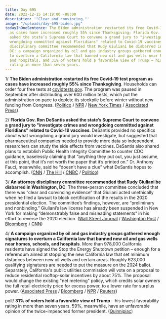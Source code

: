 ```yaml
---
title: Day 695
date: 2022-12-15 14:19:00 -08:00
description: '"Clear and convincing."'
image: "/uploads/day-695-biden.jpg"
todayInOneSentence: The Biden administration restarted its free Covid-19 test program
  as cases have increased roughly 55% since Thanksgiving; Florida Gov. Ron DeSantis
  asked the state’s Supreme Court to convene a grand jury to "investigate crimes and
  wrongdoing committed against Floridians" related to Covid-19 vaccines; an attorney
  disciplinary committee recommended that Rudy Giuliani be disbarred in Washington,
  DC; a campaign organized by oil and gas industry groups gathered enough signatures
  to overturn a California law that banned new oil and gas wells near homes, schools,
  and hospitals; and 31% of voters hold a favorable view of Trump – his lowest favorability
  rating in more than seven years.
---
```


1/ **The Biden administration restarted its free Covid-19 test program as cases have increased roughly 55% since Thanksgiving**. Households can order four free tests at [covidtests.gov](https://www.covid.gov/tests). The program was paused in September after distributing over 600 million tests, which put the administration on pace to deplete its stockpile before winter without new funding from Congress. ([Politico](https://www.politico.com/news/2022/12/14/free-covid-home-test-program-restart-00073962) / [NPR](https://www.npr.org/2022/12/15/1142926180/free-covid-tests-mail-order) / [New York Times](https://www.nytimes.com/2022/12/15/us/politics/free-covid-tests-biden.html) / [Associated Press](https://apnews.com/article/white-house-reveals-winter-covid-plans-test-kits-2b015ef4e3c97520a3981c47d00467c3))

2/ **Florida Gov. Ron DeSantis asked the state’s Supreme Court to convene a grand jury to "investigate crimes and wrongdoing committed against Floridians" related to Covid-19 vaccines**. DeSantis provided no specifics about what wrongdoing a grand jury would investigate, but suggested that pharmaceutical companies needed to provide more data so independent researchers can study the side effects from vaccines. DeSantis also shared plans to establish Public Health Integrity Committee to counter CDC guidance, baselessly claiming that “anything they put out, you just assume, at this point, that it’s not worth the paper that it’s printed on.” Dr. Anthony Fauci, meanwhile, said he “doesn’t have a clue” what DeSantis hopes to accomplish. ([CNN](https://www.cnn.com/2022/12/13/politics/desantis-covid-vaccine-manufacturers/index.html) / [The Hill](https://thehill.com/policy/healthcare/3775812-fauci-responds-to-desantis-call-for-covid-19-vaccine-investigation/) / [CNBC](https://www.cnbc.com/2022/12/13/desantis-seeks-grand-jury-investigation-of-covid-19-vaccines.html) / [Politico](https://www.politico.com/news/2022/12/15/desantis-trump-gop-same-sex-marriage-covid-00074027))

3/ **An attorney disciplinary committee recommended that Rudy Giuliani be disbarred in Washington, DC**. The three-person committee concluded that there was “clear and convincing evidence” that Giuliani acted unethically when he filed a lawsuit to block certification of the results in the 2020 presidential election. The committee’s findings, however, are “preliminary and nonbinding.” Giuliani’s law license has already been suspended in New York for making “demonstrably false and misleading statements” in his effort to reverse the 2020 election. ([Wall Street Journal](https://www.wsj.com/articles/rudy-giuliani-violated-ethics-says-tentative-finding-by-d-c-bar-11671127129?mod=djemalertNEWS) / [Washington Post](https://www.washingtonpost.com/dc-md-va/2022/12/15/dc-bar-giuliani-law-license/) / [Bloomberg](https://www.bloomberg.com/news/articles/2022-12-15/rudy-giuliani-likely-committed-misconduct-over-2020-election-dc-bar-panel-finds?sref=MIBMEEoj) / [CNN](https://www.cnn.com/2022/12/15/politics/rudy-giuliani-ethics-hearing/index.html))

4/ **A campaign organized by oil and gas industry groups gathered enough signatures to overturn a California law that banned new oil and gas wells near homes, schools, and hospitals**. More than 978,000 California residents have signed the Stop the Energy Shutdown petition – enough for a referendum aimed at stopping the new California law that set minimum distances between new oil wells and certain areas. Roughly 623,000 qualifying signatures are needed to put the measure on the 2024 ballot. Separately, California's public utilities commission will vote on a proposal to reduce residential rooftop-solar incentives by about 75%. The proposal would change the existing "net metering" policy, which credits solar owners the full retail electricity price for excess power, to a lower rate for surplus power. ([Associated Press](https://apnews.com/article/politics-business-california-gavin-newsom-climate-and-environment-27ebf1d22b0bab5b6e11756e1b3c3df6) / [Bloomberg](https://www.bloomberg.com/news/articles/2022-12-15/california-risks-slowing-energy-transition-with-solar-subsidy-cut?srnd=premium&sref=MIBMEEoj) / [NPR](https://www.npr.org/2022/12/15/1143002552/calif-commission-to-decide-whether-to-cut-a-key-incentive-for-rooftop-solar) / [Reuters](https://www.reuters.com/world/us/california-vote-hotly-debated-change-rooftop-solar-policy-2022-12-15/))

poll/ **31% of voters hold a favorable view of Trump** – his lowest favorability rating in more than seven years. 59%, meanwhile, have an unfavorable opinion of the twice-impeached former president. ([Quinnipiac](https://poll.qu.edu/poll-release?releaseid=3863))


